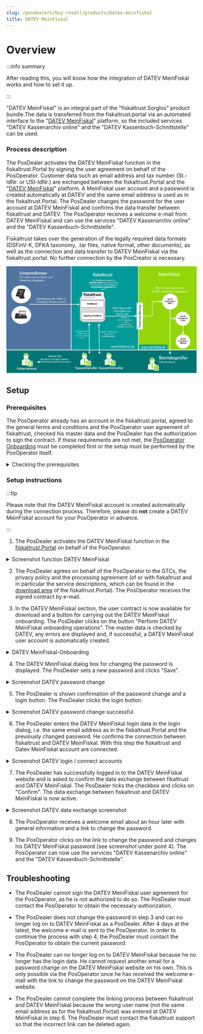 ```yaml
---
slug: /posdealers/buy-resell/products/datev-meinfiskal
title: DATEV MeinFiskal
---
```

# Overview

:::info summary

After reading this, you will know how the integration of DATEV MeinFiskal works and how to set it up.

:::

 "DATEV MeinFiskal" is an integral part of the "fiskaltrust.Sorglos" product bundle.The data is transferred from the fiskaltrust.portal via an automated interface to the "[DATEV MeinFiskal](https://www.meinfiskal.de/)" platform, so the included services "DATEV Kassenarchiv online" and the "DATEV Kassenbuch-Schnittstelle" can be used.

### Process description

The PosDealer activates the DATEV MeinFiskal function in the fiskaltrust.Portal by signing the user agreement on behalf of the PosOperator.
Customer data such as email address and tax number (St.-ldNr. or USt-ldNr.) are exchanged between the fiskaltrust.Portal and the "[DATEV MeinFiskal](https://www.meinfiskal.de/)" platform. A MeinFiskal user account and a password is created automatically at DATEV and the same email address is used as in the fiskaltrust.Portal. 
The PosDealer changes the password for the user account at DATEV MeinFiskal and confirms the data transfer between fiskaltrust and DATEV. The PosOperator receives a welcome e-mail from DATEV MeinFiskal and can use the services "DATEV Kassenarchiv online" and the "DATEV Kassenbuch-Schnittstelle".

Fiskaltrust takes over the generation of the legally required data formats (DSFinV-K, DFKA taxonomy, .tar files, native format, other documents), as well as the connection and data transfer to DATEV MeinFiskal via the fiskaltrust.portal. No further connection by the PosCreator is necessary.

![MeinFiskal_Prozess](../../images/meinFiskal_Schnittstellen.png)

## Setup

### Prerequisites

The PosOperator already has an account in the fiskaltrust.portal, agreed to the general terms and conditions and the PosOperator user agreement of fiskaltrust, checked his master data and the PosDealer has the authorization to sign the contract. If these requirements are not met, the [PosOperator Onboarding](https://docs.fiskaltrust.cloud/docs/posdealers/rollout-doc/invitation-management) must be completed first or the setup must be performed by the PosOperator itself.

<details>
  <summary>Checking the prerequisites</summary>  

  1. Sign contract permission
    * Log in to the fiskaltrust.Portal as a PosDealer. 
    * Go to PosOperator -> Overview. 
    * If necessary, enter filter criteria to narrow the search results and select Search. 
    * Check with the icon at Permissions if sign contract is active.
    * If the permission is not active, contact the PosOperator to give it to you.
    * Close the dialog box by clicking "OK". 
  2. Master data
    * Select the link at Name and go to the account of the PosOperator.
    * Select Company -> Master data.
    * Check if every mandatory field like Name* or Address* is filled in. 
    * Also check that no blanks have been entered before or after. 
    * Check whether a validity check can be successfully performed with either St.-ldNr. or USt-ldNr.
    * Save your entries with "Save". 

</details>

### Setup instructions

:::tip

Please note that the DATEV MeinFiskal account is created automatically during the connection process. Therefore, please do **not** create a DATEV MeinFiskal account for your PosOperator in advance.

:::

1. The PosDealer activates the DATEV MeinFiskal function in the [fiskaltrust.Portal](https://portal-sandbox.fiskaltrust.de/AccountProfile) on behalf of the PosOperator.

  <details>
  <summary>Screenshot function DATEV MeinFiskal</summary>.  

  ![Rolle_Datev_MeinFiskal](../../imagesRolle_Datev_MeinFiskal.png)

  </details>

2. The PosDealer agrees on behalf of the PosOperator to the GTCs, the privacy policy and the processing agreement (of or with fiskaltrust and in particular the service descriptions, which can be found in the [download area](https://portal.fiskaltrust.de/AccountProfile/Download) of the fiskaltrust.Portal). The PosOperator receives the signed contract by e-mail.

3. In the DATEV MeinFiskal section, the user contract is now available for download and a button for carrying out the DATEV MeinFiskal onboarding. The PosDealer clicks on the button "Perform DATEV MeinFiskal onboarding operations". The master data is checked by DATEV, any errors are displayed and, if successful, a DATEV MeinFiskal user account is automatically created.

  <details>
  <summary>DATEV MeinFiskal-Onboarding </summary>  

  ![Rolle_Datev_MeinFiskal](../../imagesDATEV_Onboarding.png)

  </details>

4. The DATEV MeinFiskal dialog box for changing the password is displayed. The PosDealer sets a new password and clicks "Save".

  <details>
  <summary>Screenshot DATEV password change</summary>  

  ![DATEV_Passwort_ändern](../../imagesDATEV_PW_Change_Dialog.png)

  </details>

5. The PosDealer is shown confirmation of the password change and a login button. The PosDealer clicks the login button.

  <details>
  <summary>Screenshot DATEV password change successful</summary>  

  ![DATEV_Passwort_erfolgreich](../../imagesDATEV_PW_Change_Success.png)

  </details>

6. The PosDealer enters the DATEV MeinFiskal login data in the login dialog, i.e. the same email address as in the fiskaltrust.Portal and the previously changed password. He confirms the connection between fiskaltrust and DATEV MeinFiskal. With this step the fiskaltrust and Datev MeinFiskal account are connected. 

  <details>
  <summary>Screenshot DATEV login / connect accounts</summary>  

  ![DATEV_Consent](../media/DATEV_Login_Dialog.png)

  </details>

7. The PosDealer has successfully logged in to the DATEV MeinFiskal website and is asked to confirm the data exchange between fikaltrust and DATEV MeinFiskal. The PosDealer ticks the checkbox and clicks on "Confirm". The data exchange between fiskaltrust and DATEV MeinFiskal is now active. 

  <details>
  <summary>Screenshot DATEV data exchange screenshot</summary>  

  ![DATEV_Approval](../../images/DATEV_Data_exchange.png)

  </details>


8. The PosOperator receives a welcome email about an hour later with general information and a link to change the password.

9. The PosOperator clicks on the link to change the password and changes his DATEV MeinFiskal password (see screenshot under point 4). 
The PosOperator can now use the services "DATEV Kassenarchiv online" and the "DATEV Kassenbuch-Schnittstelle".

## Troubleshooting

- The PosDealer cannot sign the DATEV MeinFiskal user agreement for the PosOperator, as he is not authorized to do so. The PosDealer must contact the PosOperator to obtain the necessary authorization.

- The PosDealer does not change the password in step 3 and can no longer log on to DATEV MeinFiskal as a PosDealer. After 4 days at the latest, the welcome e-mail is sent to the PosOperator. In order to continue the process with step 4, the PosDealer must contact the PosOperator to obtain the current password.

- The PosDealer can no longer log on to DATEV MeinFiskal because he no longer has the login data. He cannot request another email for a password change on the DATEV MeinFiskal website on his own. This is only possible via the PosOperator once he has received the welcome e-mail with the link to change the password on the DATEV MeinFiskal website.

- The PosDealer cannot complete the linking process between fiskaltrust and DATEV MeinFiskal because the wrong user name (not the same email address as for the fiskaltrust.Portal) was entered at DATEV MeinFiskal in step 6. The PosDealer must contact the fiskaltrust support so that the incorrect link can be deleted again.